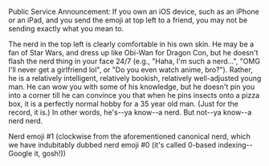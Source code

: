 Public Service Announcement: If you own an iOS device, such as an iPhone or an iPad, and you send the emoji at top left to a friend, you may not be sending exactly what you mean to.

The nerd in the top left is clearly comfortable in his own skin.  He may be a fan of Star Wars, and dress up like Obi-Wan for Dragon Con, but he doesn't flash the nerd thing in your face 24/7 (e.g., "Haha, I'm such a nerd...", "OMG I'll never get a girlfriend lol", or "Do you even watch anime, bro?").  Rather, he is a relatively intelligent, relatively bookish, relatively well-adjusted young man.  He can wow you with some of his knowledge, but he doesn't pin you into a corner till he can convince you that when he pins insects onto a pizza box, it is a perfectly normal hobby for a 35 year old man.  (Just for the record, it is.)  In other words, he's--ya know--a nerd.  But not--ya know--a nerd nerd.

Nerd emoji #1 (clockwise from the aforementioned canonical nerd, which we have indubitably dubbed nerd emoji #0 (it's called 0-based indexing--Google it, gosh!)) 
